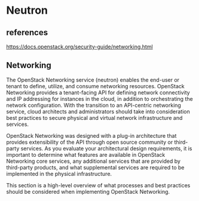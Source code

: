 # Neutron

## references

<https://docs.openstack.org/security-guide/networking.html>

## Networking
  
The OpenStack Networking service (neutron) enables the end-user or tenant to define, utilize, and consume networking resources. OpenStack Networking provides a tenant-facing API for defining network connectivity and IP addressing for instances in the cloud, in addition to orchestrating the network configuration. With the transition to an API-centric networking service, cloud architects and administrators should take into consideration best practices to secure physical and virtual network infrastructure and services.

OpenStack Networking was designed with a plug-in architecture that provides extensibility of the API through open source community or third-party services. As you evaluate your architectural design requirements, it is important to determine what features are available in OpenStack Networking core services, any additional services that are provided by third-party products, and what supplemental services are required to be implemented in the physical infrastructure.

This section is a high-level overview of what processes and best practices should be considered when implementing OpenStack Networking.
